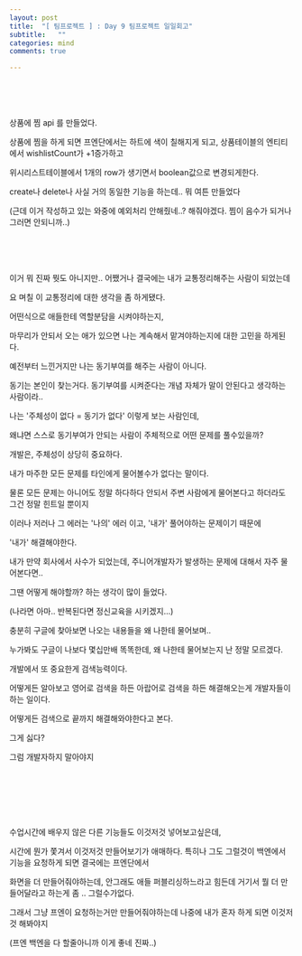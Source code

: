 ```yaml
---
layout: post
title:  "[ 팀프로젝트 ] : Day 9 팀프로젝트 일일회고"
subtitle:   ""
categories: mind
comments: true

---
```



<br>

<br>

<br>

상품에 찜 api 를 만들었다.

상품에 찜을 하게 되면 프엔단에서는 하트에 색이 칠해지게 되고, 상품테이블의 엔티티에서 wishlistCount가 +1증가하고

위시리스트테이블에서 1개의 row가 생기면서 boolean값으로 변경되게한다.

create나 delete나 사실 거의 동일한 기능을 하는데.. 뭐 여튼 만들었다

(근데 이거 작성하고 있는 와중에 예외처리 안해줬네..? 해줘야겠다. 찜이 음수가 되거나 그러면 안되니까..)


<br>

<br>

<br>

이거 뭐 진짜 뭣도 아니지만.. 어쨌거나 결국에는 내가 교통정리해주는 사람이 되었는데

요 며칠 이 교통정리에 대한 생각을 좀 하게됐다.

어떤식으로 애들한테 역할분담을 시켜야하는지,

마무리가 안되서 오는 애가 있으면 나는 계속해서 맡겨야하는지에 대한 고민을 하게된다.

예전부터 느낀거지만 나는 동기부여를 해주는 사람이 아니다.

동기는 본인이 찾는거다. 동기부여를 시켜준다는 개념 자체가 말이 안된다고 생각하는 사람이라..

나는 '주체성이 없다 = 동기가 없다' 이렇게 보는 사람인데, 

왜냐면 스스로 동기부여가 안되는 사람이 주체적으로 어떤 문제를 풀수있을까? 

개발은, 주체성이 상당히 중요하다.

내가 마주한 모든 문제를 타인에게 물어볼수가 없다는 말이다.

물론 모든 문제는 아니어도 정말 하다하다 안되서 주변 사람에게 물어본다고 하더라도 그건 정말 힌트일 뿐이지

이러나 저러나 그 에러는 '나의' 에러 이고, '내가' 풀어야하는 문제이기 때문에

'내가' 해결해야한다.

내가 만약 회사에서 사수가 되었는데, 주니어개발자가 발생하는 문제에 대해서 자주 물어본다면..

그땐 어떻게 해야할까? 하는 생각이 많이 들었다.

(나라면 아마.. 반복된다면 정신교육을 시키겠지...)

충분히 구글에 찾아보면 나오는 내용들을 왜 나한테 물어보며.. 

누가봐도 구글이 나보다 몇십만배 똑똑한데, 왜 나한테 물어보는지 난 정말 모르겠다.

개발에서 또 중요한게 검색능력이다.

어떻게든 알아보고 영어로 검색을 하든 아랍어로 검색을 하든 해결해오는게 개발자들이 하는 일이다.

어떻게든 검색으로 끝까지 해결해와야한다고 본다.

그게 싫다? 

그럼 개발자하지 말아야지

<br>

<br>

<br>

<br>

<br>



수업시간에 배우지 않은 다른 기능들도 이것저것 넣어보고싶은데, 

시간에 뭔가 쫓겨서 이것저것 만들어보기가 애매하다. 특히나 그도 그럴것이 백엔에서 기능을 요청하게 되면 결국에는 프엔단에서

화면을 더 만들어줘야하는데, 안그래도 애들 퍼블리싱하느라고 힘든데 거기서 뭘 더 만들어달라고 하는게 좀 .. 그럴수가없다.

그래서 그냥 프엔이 요청하는거만 만들어줘야하는데 나중에 내가 혼자 하게 되면 이것저것 해봐야지

(프엔 백엔을 다 할줄아니까 이게 좋네 진짜..)






























